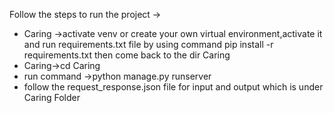 Follow the steps to run the project -> 

* Caring ->activate venv or create your own virtual environment,activate it and run requirements.txt file by using 
  command pip install -r requirements.txt then come back to the dir Caring
* Caring->cd Caring
* run command ->python manage.py runserver
* follow the request_response.json file for input and output which is under Caring Folder

